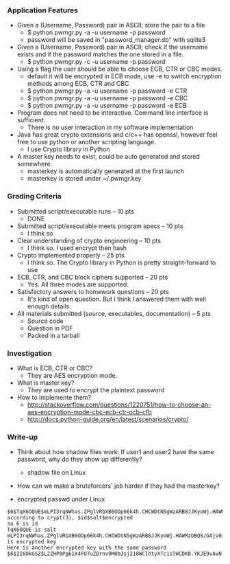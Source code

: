 ### Application Features

 * Given a (Username, Password) pair in ASCII; store the pair to a file
   * $ python pwmgr.py -a -u username -p password
   * password will be saved in "password_manager.db" with sqlite3
 * Given a (Username, Password) pair in ASCII; check if the username exists and if the password matches the one stored in a file.
   * $ python pwmgr.py -c -u username -p password
 * Using a flag the user should be able to choose ECB, CTR or CBC modes.
   * default it will be encrypted in ECB mode, use -e to switch encryption methods among ECB, CTR and CBC
   * $ python pwmgr.py -a -u username -p password -e CTR
   * $ python pwmgr.py -a -u username -p password -e CBC
   * $ python pwmgr.py -a -u username -p password -e ECB
 * Program does not need to be interactive. Command line interface is sufficient.
   * There is no user interaction in my software implementation
 * Java has great crypto extensions and c/c++ has openssl, however feel free to use python or another scripting language. 
   * I use Crypto library in Python
 * A master key needs to exist, could be auto generated and stored somewhere. 
   * masterkey is automatically generated at the first launch
   * masterkey is stored under ~/.pwmgr.key

### Grading Criteria

 * Submitted script/executable runs – 10 pts
   * DONE
 * Submitted script/executable meets program specs – 10 pts
   * I think so
 * Clear understanding of crypto engineering – 10 pts
   * I think so. I used encrypt then hash
 * Crypto implemented properly – 25 pts
   * I think so. The Crypto library in Python is pretty straight-forward to use
 * ECB, CTR, and CBC block ciphers supported – 20 pts
   * Yes. All three modes are supported.
 * Satisfactory answers to homework questions – 20 pts
   * It's kind of open question. But I think I answered them with well enough details.
 * All materials submitted (source, executables, documentation) – 5 pts
   * Source code
   * Question in PDF
   * Packed in a tarball

### Investigation
 * What is ECB, CTR or CBC? 
   * They are AES encryption mode.
 * What is master key?
   * They are used to encrypt the plaintext password
 * How to implemente them?
   * http://stackoverflow.com/questions/1220751/how-to-choose-an-aes-encryption-mode-cbc-ecb-ctr-ocb-cfb
   * http://docs.python-guide.org/en/latest/scenarios/crypto/

### Write-up
 * Think about how shadow files work: If user1 and user2 have the same password, why do they show up differently? 
   * shadow file on Linux
 * How can we make a bruteforcers' job harder if they had the masterkey?

 * encrypted passwd under Linux
  ```
  $6$TqX6OQUE$mLPI3rqNWhas.ZPglVRbXB6ODp66k4h.CHCWDtN5gWzARB8JJKyoWj.HAWMzbBQS/GAjv0iB8LQxYh90IfpeE/
  according to crypt(3), $id$salt$encrypted
  so 6 is id
  TqX6OQUE is salt
  mLPI3rqNWhas.ZPglVRbXB6ODp66k4h.CHCWDtN5gWzARB8JJKyoWj.HAWMzbBQS/GAjv0iB8LQxYh90IfpeE/ is encrypted key
  Here is another encrypted key with the same password
  $6$II6OkGSZ$L2ZHP0Pg61X4FO7uZDrnv9M0bJsj218WClhtyXTc1slWCDKB.YKJE9vAvN.mAJnaT9WW5UHZFv5iWBhxkL8yM/
  ```


